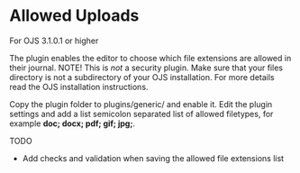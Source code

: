 Allowed Uploads
===============

For OJS 3.1.0.1 or higher

The plugin enables the editor to choose which file extensions are allowed in their journal. NOTE! This is *not* a security plugin. Make sure that your files directory is not a subdirectory of your OJS installation. For more details read the OJS installation instructions.

Copy the plugin folder to plugins/generic/ and enable it. Edit the plugin settings and add a list semicolon separated list of allowed filetypes, for example **doc; docx; pdf; gif; jpg;**.


TODO
- Add checks and validation when saving the allowed file extensions list


